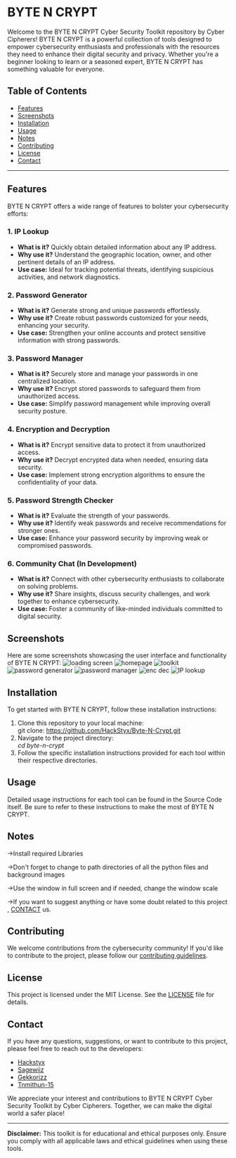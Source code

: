 # BYTE N CRYPT

Welcome to the BYTE N CRYPT Cyber Security Toolkit repository by Cyber Cipherers! BYTE N CRYPT is a powerful collection of tools designed to empower cybersecurity enthusiasts and professionals with the resources they need to enhance their digital security and privacy. Whether you're a beginner looking to learn or a seasoned expert, BYTE N CRYPT has something valuable for everyone.

## Table of Contents
- [Features](#features)
- [Screenshots](#screenshots)
- [Installation](#installation)
- [Usage](#usage)
- [Notes](#notes)
- [Contributing](#contributing)
- [License](#license)
- [Contact](#contact)

---

## Features

BYTE N CRYPT offers a wide range of features to bolster your cybersecurity efforts:

### 1. IP Lookup
- **What is it?** Quickly obtain detailed information about any IP address.
- **Why use it?** Understand the geographic location, owner, and other pertinent details of an IP address.
- **Use case:** Ideal for tracking potential threats, identifying suspicious activities, and network diagnostics.

### 2. Password Generator
- **What is it?** Generate strong and unique passwords effortlessly.
- **Why use it?** Create robust passwords customized for your needs, enhancing your security.
- **Use case:** Strengthen your online accounts and protect sensitive information with strong passwords.

### 3. Password Manager
- **What is it?** Securely store and manage your passwords in one centralized location.
- **Why use it?** Encrypt stored passwords to safeguard them from unauthorized access.
- **Use case:** Simplify password management while improving overall security posture.

### 4. Encryption and Decryption
- **What is it?** Encrypt sensitive data to protect it from unauthorized access.
- **Why use it?** Decrypt encrypted data when needed, ensuring data security.
- **Use case:** Implement strong encryption algorithms to ensure the confidentiality of your data.

### 5. Password Strength Checker
- **What is it?** Evaluate the strength of your passwords.
- **Why use it?** Identify weak passwords and receive recommendations for stronger ones.
- **Use case:** Enhance your password security by improving weak or compromised passwords.

### 6. Community Chat (In Development)
- **What is it?** Connect with other cybersecurity enthusiasts to collaborate on solving problems.
- **Why use it?** Share insights, discuss security challenges, and work together to enhance cybersecurity.
- **Use case:** Foster a community of like-minded individuals committed to digital security.

## Screenshots

Here are some screenshots showcasing the user interface and functionality of BYTE N CRYPT:
![loading screen](https://github.com/HackStyx/Byte-N-Crypt/assets/137396151/54cde34d-fb0d-44c2-a661-8e0a36b32e32)
![homepage](https://github.com/HackStyx/Byte-N-Crypt/assets/137396151/7a360e65-7a90-4569-85a5-a2da1921d471)
![toolkit](https://github.com/HackStyx/Byte-N-Crypt/assets/137396151/3d529372-e3ac-4c9f-8e93-4457c2430f85)
![password generator](https://github.com/HackStyx/Byte-N-Crypt/assets/137396151/c9d1e748-6fbe-4639-91cb-828a94c3fed5)
![password manager](https://github.com/HackStyx/Byte-N-Crypt/assets/137396151/6017224e-d44a-4a60-914b-b2ccc15fbdff)
![enc dec ](https://github.com/HackStyx/Byte-N-Crypt/assets/137396151/5b4a9f18-372b-439b-b042-8377923601da)
![IP lookup](https://github.com/HackStyx/Byte-N-Crypt/assets/137396151/e50c42d8-fd4c-4121-9f58-1d7d5b91deeb)



## Installation

To get started with BYTE N CRYPT, follow these installation instructions:

1. Clone this repository to your local machine:                    
   git clone: https://github.com/HackStyx/Byte-N-Crypt.git
2. Navigate to the project directory:                              
       _cd byte-n-crypt_
3. Follow the specific installation instructions provided for each tool within their respective directories.

## Usage

Detailed usage instructions for each tool can be found in the Source Code itself. Be sure to refer to these instructions to make the most of BYTE N CRYPT.

## Notes

->Install required Libraries

->Don't forget to change to path directories of all the python     files and background images

->Use the window in full screen and if needed, change the window  scale

->If you want to suggest anything or have some doubt related to this project , [CONTACT](#CONTACT.md) us.



## Contributing

We welcome contributions from the cybersecurity community! If you'd like to contribute to the project, please follow our [contributing guidelines](CONTRIBUTING.md).

## License

This project is licensed under the MIT License. See the [LICENSE](LICENSE) file for details.

## Contact

If you have any questions, suggestions, or want to contribute to this project, please feel free to reach out to the developers:

- [Hackstyx](https://github.com/hackstyx)
- [Sagewiiz](https://github.com/sagewiiz)
- [Gekkorizz](https://github.com/gekkorizz)
- [Tnmithun-15](https://github.com/tnmithun-15)

We appreciate your interest and contributions to BYTE N CRYPT Cyber Security Toolkit by Cyber Cipherers. Together, we can make the digital world a safer place!

---

**Disclaimer:** This toolkit is for educational and ethical purposes only. Ensure you comply with all applicable laws and ethical guidelines when using these tools.
